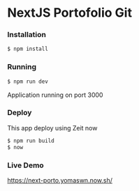 # NextJS Portofolio Git

### Installation

```sh
$ npm install
```

### Running

```sh
$ npm run dev
```

Application running on port 3000

### Deploy

This app deploy using Zeit now

```sh
$ npm run build
$ now
```

### Live Demo
https://next-porto.yomaswn.now.sh/
